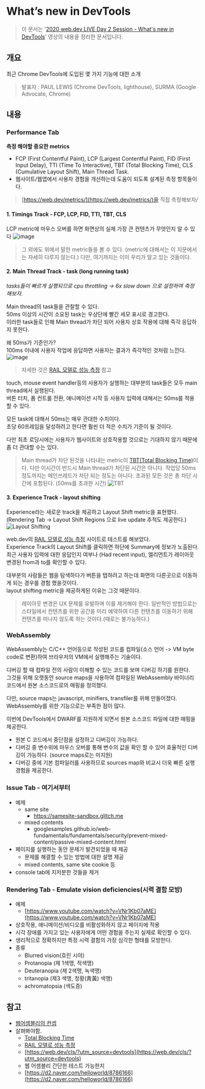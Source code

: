 
  
# What’s new in DevTools
> 이 문서는 '[2020 web.dev LIVE Day 2 Session - What's new in DevTools](https://www.youtube.com/watch?v=6yrJZHqJe2k&list=PLNYkxOF6rcIBhuGsbO6t8-OBE5-fVPe7K&index=3&t=0s)' 영상의 내용을 정리한 문서입니다.

## 개요
최근 Chrome DevTools에 도입된 몇 가지 기능에 대한 소개
> 발표자 : PAUL LEWIS (Chrome DevTools, lighthouse), SURMA (Google Advocate, Chrome)

## 내용

### Performance Tab
**측정 해야할 중요한 metrics**
- FCP (First Contentful Paint), LCP (Largest Contentful Paint), FID (First Input Delay), TTI (Time To Interactive), TBT (Total Blocking Time), CLS (Cumulative Layout Shift), Main Thread Task.
- 웹사이트/웹앱에서 사용자 경험을 개선하는데 도움이 되도록 설계된 측정 항목들이다.

> [https://web.dev/metrics/](https://web.dev/metrics/)을 직접 측정해보자/

#### 1. Timings Track - FCP, LCP, FID, TTI, TBT, CLS
LCP metric에 마우스 오버를 하면 화면상의 실제 가장 큰 컨텐츠가 무엇인지 알 수 있다
![image](https://user-images.githubusercontent.com/4979560/89927792-d30c3900-dc41-11ea-98eb-e8fd8ea83939.png)

> 그 외에도 위에서 말한 metric들을 볼 수 있다. (metric에 대해서는 이 지문에서는 자세히 다루지 않는다.)
> 다만, 여기까지는 이미 우리가 알고 있는 것들이다.

#### 2. Main Thread Track - task (long running task)
*tasks들이 빠르게 실행되므로 cpu throttling -> 6x slow down 으로 설정하여 측정해보자.*

Main thread의 task들을 관찰할 수 있다.  
50ms 이상의 시간이 소요된 task는 우상단에 빨간 세모 표시로 경고한다.  
이러한 task들로 인해 Main thread가 차단 되어 사용자 상호 작용에 대해 즉각 응답하지 못한다.  

왜 50ms가 기준인가?   
100ms 이내에 사용자 작업에 응답하면 사용자는 결과가 즉각적인 것처럼 느낀다.  
 ![image](https://webdev.imgix.net/rail/rail-response-details.png)
> 자세한 것은 [RAIL 모델로 성능 측정](https://web.dev/rail/#goals-and-guidelines) 참고


touch, mouse event handler등의 사용자가 실행하는 대부분의 task들은 모두 main thread에서 실행된다.  
버튼 터치, 폼 컨트롤 전환, 애니메이션 시작 등 사용자 입력에 대해서는 50ms를 적용할 수 있다.  

모든 task에 대해서 50ms는 매우 관대한 수치이다.  
초당 60프레임을 달성하려고 한다면 훨씬 더 적은 수치가 기준이 될 것이다.  

다만 최초 로딩시에는 사용자가 웹사이트와 상호작용할 것으로는 기대하지 않기 때문에 좀 더 관대할 수는 있다.  

>  Main thread가 차단 된것을 나타내는 metric이 [TBT(Total Blocking Time)](https://web.dev/tbt/?utm_source=devtools)이다.
> 다만 이시간이 반드시 Main thread가 차단된 시간은 아니다.
> 작업당 50ms정도까지는 메인쓰레드가 차단 되는 정도는 아니다. 
> 초과된 모든 것은 총 차단 시간에 포함된다. (50ms를 초과한 시간)
> ![TBT](https://user-images.githubusercontent.com/4979560/90044064-0fa26800-dd08-11ea-9c81-7780c1ccb751.jpg)


#### 3. Experience Track - layout shifting
Experience라는 새로운 track을 제공하고 Layout Shift metric을 표현했다. (Rendering Tab -> Layout Shift Regions 으로 live update 추적도 제공한다.)
![Layout Shifting](https://user-images.githubusercontent.com/4979560/90045518-1d58ed00-dd0a-11ea-95f4-f9a4954e014d.jpg)

web.dev의 [RAIL 모델로 성능 측정](https://web.dev/rail/#goals-and-guidelines) 사이트로 테스트를 해보았다.  
Experience Track의 Layout Shift를 클릭하면 하단에 Summary에 정보가 노출된다.  
최근 사용자 입력에 대한 응답인지 여부나 (Had recent input), 엘리먼트가 레이아웃 변경된 from과 to를 확인할 수 있다.  

대부분의 사람들은 웹을 탐색하다가 버튼을 탭하려고 하는데 화면의 다른곳으로 이동하게 되는 경우를 경험 했을것이다.   
layout shifting metric을 제공하게된 이유는 그것 때문이다.  

> 레이아웃 변경은 UX 문제를 유발하며 이를 제거해야 한다.
> 일반적인 방법으로는 스타일에서 컨텐츠를 위한 공간을 미리 예약하여 다른 컨텐츠를 이동하기 위해 컨텐츠를 떠나지 않도록 하는 것이다.(때로는 불가능하다.)



### WebAssembly
WebAssembly는 C/C++ 언어등으로 작성된 코드를 컴파일(소스 언어 -> VM byte code로 변환)하여 브라우저의 VM에서 실행해주는 기술이다.  

디버깅 할 때 컴파일 전의 사람이 이해할 수 있는 코드를 보며 디버깅 하기를 원한다.  
그것을 위해 오랫동안 source maps을 사용하여 컴파일된 WebAssembly 바이너리 코드에서 원본 소스코드로의 매핑을 정의했다.  

다만, source maps는 javascript, minifiers, transfiler를 위해 만들어졌다.  
WebAssembly를 위한 기능으로는 부족한 점이 많다.  

이번에 DevTools에서 DWARF를 지원하게 되면서 원본 소스코드 파일에 대한 매핑을 제공한다.  
- 원본 C 코드에서 중단점을 설정하고 디버깅이 가능하다.
- 디버깅 중 변수위에 마우스 오버를 통해 변수의 값을 확인 할 수 있어 효율적인 디버깅이 가능하다. (source maps로는 미지원)
- 디버깅 중에 기본 컴파일러를 사용하므로 sources map와 비교시 더욱 빠른 실행 경험을 제공한다.


### Issue Tab - 여기서부터
- 예제 
	- same site
		- https://samesite-sandbox.glitch.me
	- mixed contents
		- googlesamples.github.io/web-fundamentals/fundamentals/security/prevent-mixed-content/passive-mixed-content.html
- 페이지를 실행하는 동안 문제가 발견되었을 때 제공
	- 문제를 해결할 수 있는 방법에 대한 설명 제공
	- mixed contents, same site cookie 등
- console tab에 지저분한 것들을 제거


### Rendering Tab - Emulate vision deficiencies(시력 결함 모방)
- 예제
	- [https://www.youtube.com/watch?v=VNr1Kb07aME](https://www.youtube.com/watch?v=VNr1Kb07aME)
- 상호작용, 애니메이션/비디오를 비활성화하지 않고 페이지에 적용
- 시각 장애를 가지고 있는 사용자에게  어떤 경험을 주는지 실제로 확인할 수 있다.
- 생리적으로 정확하지만 특정 시력 결함의 가장 심각한 형태를 모방한다.
- 종류
	- Blurred vision(흐린 시야)
	- Protanopia (제 1색맹, 적색맹)
	- Deuteranopia (제 2색맹, 녹색맹)
	- tritanopia (제3 색맹, 청황(靑黃) 색맹)
	- achromatopsia (색도증)



## 참고
- [웹어셈블리의 컨셉](https://developer.mozilla.org/ko/docs/WebAssembly/Concepts)
- 살펴봐야함.
  - [Total Blocking Time](https://web.dev/tbt/?utm_source=devtools)
  - [RAIL 모델로 성능 측정](https://web.dev/rail/#goals-and-guidelines)
  - [https://web.dev/cls/?utm_source=devtools](https://web.dev/cls/?utm_source=devtools)
  - 웹 어셈블리 간단한 테스트 가능한지
  - [https://d2.naver.com/helloworld/8786166](https://d2.naver.com/helloworld/8786166)
